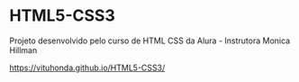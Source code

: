 # HTML5-CSS3
Projeto desenvolvido pelo curso de HTML CSS da Alura - Instrutora Monica Hillman

https://vituhonda.github.io/HTML5-CSS3/
